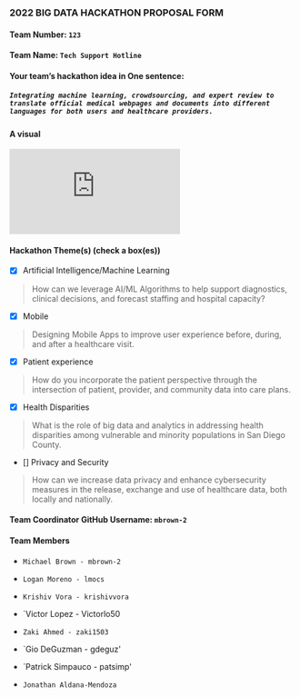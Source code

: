 ### 2022 BIG DATA HACKATHON PROPOSAL FORM

#### Team Number: `123`  

#### Team Name: `Tech Support Hotline`    
  
#### Your team’s hackathon idea in One sentence:
##### `Integrating machine learning, crowdsourcing, and expert review to translate official medical webpages and documents into different languages for both users and healthcare providers.`


#### A visual
![bigdatahackathon4sd_image](https://github.com/BigDataForSanDiego/team123/edit/main/Note_Oct_8_2022_2.pdf)  




#### Hackathon Theme(s) (check a box(es))
- [X] Artificial Intelligence/Machine Learning 
> How can we leverage AI/ML Algorithms to help support diagnostics, clinical decisions, and forecast staffing and hospital capacity?
- [X] Mobile
> Designing Mobile Apps to improve user experience before, during, and after a healthcare visit.
- [X] Patient experience
> How do you incorporate the patient perspective through the intersection of patient, provider, and community data into care plans.
- [X] Health Disparities
> What is the role of big data and analytics in addressing health disparities among vulnerable and minority populations in San Diego County.
- [] Privacy and Security
> How can we increase data privacy and enhance cybersecurity measures in the release, exchange and use of healthcare data, both locally and nationally.

#### Team Coordinator GitHub Username: `mbrown-2`

#### Team Members 

- `Michael Brown - mbrown-2`

- `Logan Moreno - lmocs`

- `Krishiv Vora - krishivvora`

- `Victor Lopez - Victorlo50

- `Zaki Ahmed - zaki1503`

- `Gio DeGuzman - gdeguz'

- `Patrick Simpauco - patsimp'

- `Jonathan Aldana-Mendoza`


